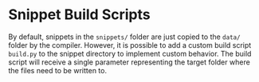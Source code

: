 # Snippet Build Scripts

By default, snippets in the `snippets/` folder are just copied to the `data/` folder by the compiler. However, it is possible to add a custom build script `build.py` to the snippet directory to implement custom behavior. The build script will receive a single parameter representing the target folder where the files need to be written to.
